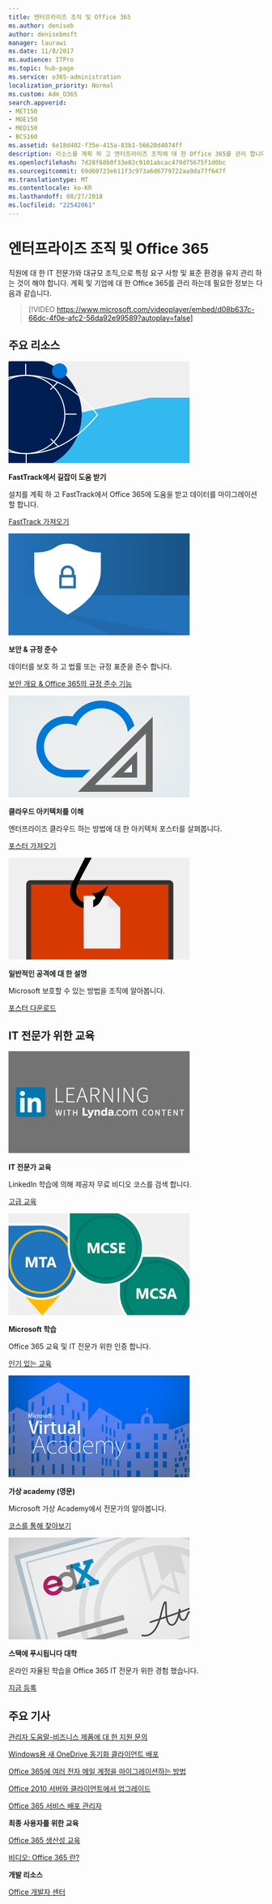```yaml
---
title: 엔터프라이즈 조직 및 Office 365
ms.author: deniseb
author: denisebmsft
manager: laurawi
ms.date: 11/8/2017
ms.audience: ITPro
ms.topic: hub-page
ms.service: o365-administration
localization_priority: Normal
ms.custom: Adm_O365
search.appverid:
- MET150
- MOE150
- MED150
- BCS160
ms.assetid: 6e18d402-f35e-415a-83b1-56620d4074ff
description: 리소스를 계획 하 고 엔터프라이즈 조직에 대 한 Office 365를 관리 합니다.
ms.openlocfilehash: 7d28f68b0f33e02c9101abcac479d75675f1d0bc
ms.sourcegitcommit: 69d60723e611f3c973a6d6779722aa9da77f647f
ms.translationtype: MT
ms.contentlocale: ko-KR
ms.lasthandoff: 08/27/2018
ms.locfileid: "22542061"
---
```

# <a name="enterprise-organizations-and-office-365"></a>엔터프라이즈 조직 및 Office 365

직원에 대 한 IT 전문가와 대규모 조직,으로 특정 요구 사항 및 표준 환경을 유지 관리 하는 것이 해야 합니다. 계획 및 기업에 대 한 Office 365를 관리 하는데 필요한 정보는 다음과 같습니다.
  

> [!VIDEO https://www.microsoft.com/videoplayer/embed/d08b637c-66dc-4f0e-afc2-56da92e99589?autoplay=false]
  
## <a name="key-resources"></a>주요 리소스

![FastTrack-사전 준비에 대 한 눈 기호](media/263443cf-d8bd-460b-ac46-a08323551f3f.png)
  
 **FastTrack에서 길잡이 도움 받기**
  
설치를 계획 하 고 FastTrack에서 Office 365에 도움을 받고 데이터를 마이그레이션할 합니다.
  
[FastTrack 가져오기](https://go.microsoft.com/fwlink/?linkid=238431)
  
![보안 및 규정 준수 기호](media/f96c2cdf-d151-4f44-bb11-20bb7f366a21.png)
  
 **보안 &amp; 규정 준수**
  
데이터를 보호 하 고 법률 또는 규정 표준을 준수 합니다.
  
[보안 개요 &amp; Office 365의 규정 준수 기능](https://support.office.com/article/dcb83b2c-ac66-4ced-925d-50eb9698a0b2)
  
![클라우드 및 아키텍처 기호](media/2850ac8d-4c99-4825-869e-83724c4ef54e.png)
  
 **클라우드 아키텍처를 이해**
  
엔터프라이즈 클라우드 하는 방법에 대 한 아키텍처 포스터를 살펴봅니다.
  
[포스터 가져오기](https://aka.ms/cloudarch)
  
[![화면 (피싱 공격)에서 문서를 캡처할 물고기 후크](media/dc32a996-623a-400c-9b7a-ed1b89a56948.png)](https://aka.ms/commonattacks)
  
 **일반적인 공격에 대 한 설명**
  
Microsoft 보호할 수 있는 방법을 조직에 알아봅니다.
  
[포스터 다운로드](https://aka.ms/commonattacks)
  
## <a name="training-for-it-pros"></a>IT 전문가 위한 교육

![IT 전문가 LinkedIn learning에서 교육](media/b951eac7-9d99-42b5-86a3-3058a6445077.png)
  
 **IT 전문가 교육**
  
LinkedIn 학습에 의해 제공자 무료 비디오 코스를 검색 합니다.
  
[고급 교육](https://support.office.com/article/68cc9b95-0bdc-491e-a81f-ee70b3ec63c5.aspx)
  
![Microsoft Learning 인증: MTA, MCSE, MCSA](media/8eab3b6a-5aff-423c-9c57-fd078fdebca8.png)
  
 **Microsoft 학습**
  
Office 365 교육 및 IT 전문가 위한 인증 합니다.
  
[인기 있는 교육](https://go.microsoft.com/fwlink/?linkid=826247)
  
![Microsoft 가상 academy (영문)](media/1bced083-acd6-4705-9f22-22009166a5d7.png)
  
 **가상 academy (영문)**
  
Microsoft 가상 Academy에서 전문가의 알아봅니다.
  
[코스를 통해 찾아보기](https://go.microsoft.com/fwlink/?linkid=826248)
  
![스택에 푸시됩니다 대학 인증서](media/c52ff863-94fa-4d6e-b91f-f9057956a7b0.png)
  
 **스택에 푸시됩니다 대학**
  
온라인 자율된 학습을 Office 365 IT 전문가 위한 경험 했습니다.
  
[지금 등록](https://go.microsoft.com/fwlink/?linkid=852994)
  
## <a name="featured-articles"></a>주요 기사

[관리자 도움말-비즈니스 제품에 대 한 지원 문의](https://support.office.com/article/32a17ca7-6fa0-4870-8a8d-e25ba4ccfd4b)
  
[Windows용 새 OneDrive 동기화 클라이언트 배포](https://support.office.com/article/3f3a511c-30c6-404a-98bf-76f95c519668)
  
[Office 365에 여러 전자 메일 계정을 마이그레이션하는 방법](https://support.office.com/article/0a4913fe-60fb-498f-9155-a86516418842)
  
[Office 2010 서버와 클라이언트에서 업그레이드](upgrade-from-office-2010-servers-and-products.md)
  
[Office 365 서비스 배포 관리자](deployment-advisors-for-office-365.md)
  
 **최종 사용자를 위한 교육**
  
[Office 365 생산성 교육](https://support.office.com/article/af07cb6b-980d-4f33-8599-322582767408)
  
[비디오: Office 365 란?](https://support.office.com/article/847caf12-2589-452c-8aca-1c009797678b)
  
 **개발 리소스**
  
[Office 개발자 센터](https://go.microsoft.com/fwlink/?linkid=615418)
  

